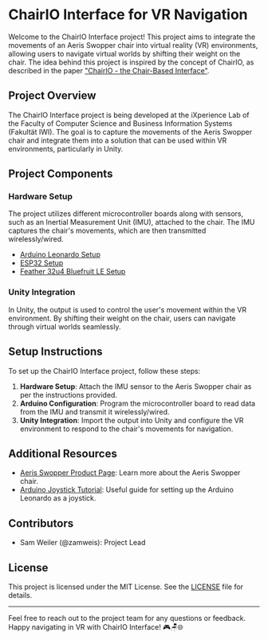 # ChairIO Interface for VR Navigation

Welcome to the ChairIO Interface project! This project aims to integrate the movements of an Aeris Swopper chair into virtual reality (VR) environments, allowing users to navigate virtual worlds by shifting their weight on the chair. The idea behind this project is inspired by the concept of ChairIO, as described in the paper ["ChairIO - the Chair-Based Interface"](https://www.researchgate.net/publication/233819716_ChairIO--the_Chair-Based_Interface).

## Project Overview

The ChairIO Interface project is being developed at the iXperience Lab of the Faculty of Computer Science and Business Information Systems (Fakultät IWI). The goal is to capture the movements of the Aeris Swopper chair and integrate them into a solution that can be used within VR environments, particularly in Unity.

## Project Components

### Hardware Setup

The project utilizes different microcontroller boards along with sensors, such as an Inertial Measurement Unit (IMU), attached to the chair. The IMU captures the chair's movements, which are then transmitted wirelessly/wired.

- [Arduino Leonardo Setup](./arduino_leonardo)
- [ESP32 Setup](./esp32)
- [Feather 32u4 Bluefruit LE Setup](./feather32u4_bluetfruit_le)

### Unity Integration

In Unity, the output is used to control the user's movement within the VR environment. By shifting their weight on the chair, users can navigate through virtual worlds seamlessly.

## Setup Instructions

To set up the ChairIO Interface project, follow these steps:

1. **Hardware Setup**: Attach the IMU sensor to the Aeris Swopper chair as per the instructions provided.
2. **Arduino Configuration**: Program the microcontroller board to read data from the IMU and transmit it wirelessly/wired.
4. **Unity Integration**: Import the output into Unity and configure the VR environment to respond to the chair's movements for navigation.

## Additional Resources

- [Aeris Swopper Product Page](https://en.aeris.de/products/aeris-swopper-wollmischung-capture-gruen): Learn more about the Aeris Swopper chair.
- [Arduino Joystick Tutorial](https://www.instructables.com/Create-a-Joystick-Using-the-Arduino-Joystick-Libra/): Useful guide for setting up the Arduino Leonardo as a joystick.

## Contributors

- Sam Weiler (@zamweis): Project Lead

## License

This project is licensed under the MIT License. See the [LICENSE](LICENSE) file for details.

---

Feel free to reach out to the project team for any questions or feedback. Happy navigating in VR with ChairIO Interface! 🎮🪑🌐
